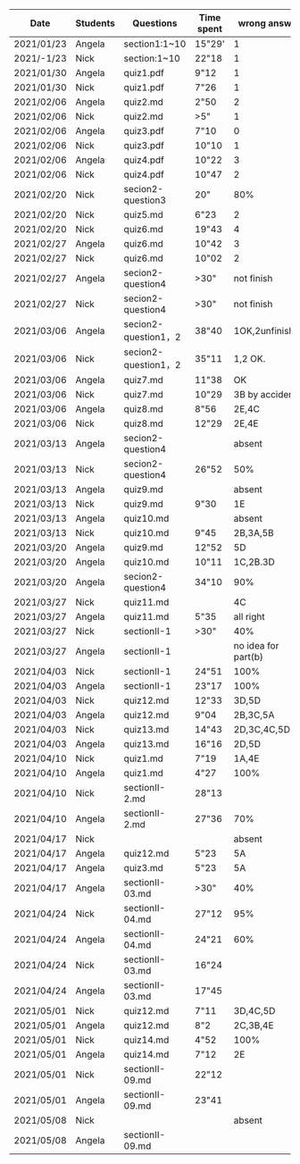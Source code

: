 
|Date|Students| Questions   | Time spent |wrong answer|
|---       |---     |---               |---         |---         |
|2021/01/23| Angela |section1:1~10     |15"29'      |1
|2021/-1/23| Nick   |section:1~10      |22"18       |1
|2021/01/30|Angela  | quiz1.pdf        |9"12        |1
|2021/01/30|Nick    | quiz1.pdf        |7"26        |1
|2021/02/06|Angela  | quiz2.md         |2"50        |2
|2021/02/06|Nick    | quiz2.md         |>5"         |1
|2021/02/06|Angela  | quiz3.pdf        |7"10        |0
|2021/02/06|Nick    | quiz3.pdf        |10"10       |1
|2021/02/06|Angela  | quiz4.pdf        |10"22       |3
|2021/02/06|Nick    | quiz4.pdf        |10"47       |2
|2021/02/20|Nick    | secion2-question3|20"         |80%
|2021/02/20|Nick    | quiz5.md         |6"23        |2
|2021/02/20|Nick    | quiz6.md         |19"43       |4
|2021/02/27|Angela  | quiz6.md         |10"42       |3
|2021/02/27|Nick    | quiz6.md         |10"02       |2
|2021/02/27|Angela  | secion2-question4|>30"        |not finish
|2021/02/27|Nick    | secion2-question4|>30"        |not finish
|2021/03/06|Angela  | secion2-question1，2|38"40    |1OK,2unfinished
|2021/03/06|Nick    | secion2-question1，2|35"11    |1,2 OK.
|2021/03/06|Angela  | quiz7.md         |11"38       |OK
|2021/03/06|Nick    | quiz7.md         |10"29       |3B by accident
|2021/03/06|Angela  | quiz8.md         |8"56        |2E,4C
|2021/03/06|Nick    | quiz8.md         |12"29       |2E,4E
|2021/03/13|Angela  | secion2-question4|            |absent
|2021/03/13|Nick    | secion2-question4|26"52       |50%
|2021/03/13|Angela  | quiz9.md         |            |absent
|2021/03/13|Nick    | quiz9.md         |9"30        |1E
|2021/03/13|Angela  | quiz10.md        |            |absent
|2021/03/13|Nick    | quiz10.md        |9"45        |2B,3A,5B
|2021/03/20|Angela  | quiz9.md         |12"52       |5D
|2021/03/20|Angela  | quiz10.md        |10"11       |1C,2B.3D
|2021/03/20|Angela  | secion2-question4|34"10       |90%
|2021/03/27|Nick    | quiz11.md        |            |4C
|2021/03/27|Angela  | quiz11.md        |5"35        |all right
|2021/03/27|Nick    | sectionII-1      |>30"        |40%
|2021/03/27|Angela  | sectionII-1      |            |no idea for part(b)
|2021/04/03|Nick    | sectionII-1      |24"51       |100%
|2021/04/03|Angela  | sectionII-1      |23"17       |100%
|2021/04/03|Nick    | quiz12.md        |12"33       |3D,5D
|2021/04/03|Angela  | quiz12.md        |9"04        |2B,3C,5A
|2021/04/03|Nick    | quiz13.md        |14"43       |2D,3C,4C,5D
|2021/04/03|Angela  | quiz13.md        |16"16       |2D,5D
|2021/04/10|Nick    | quiz1.md         |7"19        |1A,4E
|2021/04/10|Angela  | quiz1.md         |4"27        |100%
|2021/04/10|Nick    | sectionII-2.md   |28"13       |
|2021/04/10|Angela  | sectionII-2.md   |27"36       |70%
|2021/04/17|Nick    |    |      |absent
|2021/04/17|Angela  |quiz12.md         |5"23        |5A
|2021/04/17|Angela  |quiz3.md          |5"23        |5A
|2021/04/17|Angela  |sectionII-03.md   |>30"        |40%
|2021/04/24|Nick    |sectionII-04.md   |27"12       |95%
|2021/04/24|Angela  |sectionII-04.md   |24"21       |60%
|2021/04/24|Nick    |sectionII-03.md   |16"24       |
|2021/04/24|Angela  |sectionII-03.md   |17"45       |
|2021/05/01|Nick    |quiz12.md         |7"11        |3D,4C,5D
|2021/05/01|Angela  |quiz12.md         |8"2         |2C,3B,4E
|2021/05/01|Nick    |quiz14.md         |4"52        |100%
|2021/05/01|Angela  |quiz14.md         |7"12        |2E
|2021/05/01|Nick    |sectionII-09.md   |22"12       |
|2021/05/01|Angela  |sectionII-09.md   |23"41       |
|2021/05/08|Nick    |         |        |absent
|2021/05/08|Angela  |sectionII-09.md   |        |

